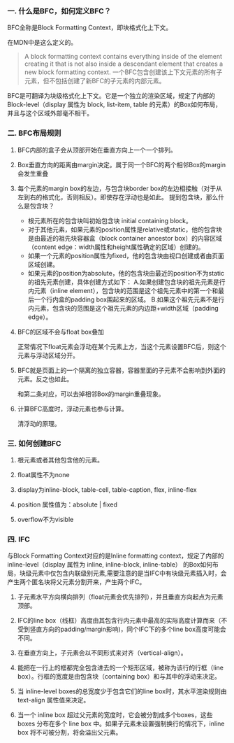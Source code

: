 ### 一. 什么是BFC，如何定义BFC？

 BFC全称是Block Formatting Context，即块格式化上下文。

 在MDN中是这么定义的。
 > A block formatting context contains everything inside of the element creating it that is not also inside a descendant element that creates a new block formatting context.
 > 一个BFC包含创建该上下文元素的所有子元素，但不包括创建了新BFC的子元素的内部元素。

 BFC是可翻译为块级格式化上下文。它是一个独立的渲染区域，规定了内部的Block-level（display 属性为 block, list-item, table 的元素）的Box如何布局，并且与这个区域外部毫不相干。

### 二. BFC布局规则

 1. BFC内部的盒子会从顶部开始在垂直方向上一个一个排列。

 2. Box垂直方向的距离由margin决定。属于同一个BFC的两个相邻Box的margin会发生重叠

 3. 每个元素的margin box的左边，与包含块border box的左边相接触（对于从左到右的格式化，否则相反）。即使存在浮动也是如此。
 提到包含块，那么什么是包含块？

    * 根元素所在的包含块叫初始包含块 initial containing block。
    * 对于其他元素，如果元素的position属性是relative或static，他的包含块是由最近的祖先块容器盒（block container ancestor box）的内容区域（content edge：width属性和height属性确定的区域）创建的。
    * 如果一个元素的position属性为fixed，他的包含块由视口创建或者由页面区域创建。
    * 如果元素的position为absolute，他的包含块由最近的position不为static的祖先元素创建，具体创建方式如下：
        A.如果创建包含块的祖先元素是行内元素（inline element），包含块的范围是这个祖先元素中的第一个和最后一个行内盒的padding box围起来的区域。
        B.如果这个祖先元素不是行内元素，包含块的范围是这个祖先元素的内边距+width区域（padding edge）。

 4. BFC的区域不会与float box叠加

    正常情况下float元素会浮动在某个元素上方，当这个元素设置BFC后，则这个元素与浮动区域分开。

 5. BFC就是页面上的一个隔离的独立容器，容器里面的子元素不会影响到外面的元素。反之也如此。

    和第二条对应，可以去掉相邻Box的margin重叠现象。

 6. 计算BFC高度时，浮动元素也参与计算。

    清浮动的原理。

### 三. 如何创建BFC

 1. 根元素或者其他包含他的元素。

 2. float属性不为none

 3. display为inline-block, table-cell, table-caption, flex, inline-flex

 4. position 属性值为：absolute | fixed

 5. overflow不为visible

### 四. IFC

 与Block Formatting Context对应的是Inline formatting context，规定了内部的inline-level（display 属性为 inline, inline-block, inline-table）
 的Box如何布局，块级元素中仅包含内联级别元素,需要注意的是当IFC中有块级元素插入时，会产生两个匿名块将父元素分割开来，产生两个IFC。

 1. 子元素水平方向横向排列（float元素会优先排列），并且垂直方向起点为元素顶部。

 2. IFC的line box（线框）高度由其包含行内元素中最高的实际高度计算而来（不受到竖直方向的padding/margin影响)，同个IFC下的多个line box高度可能会不同。

 3. 在垂直方向上，子元素会以不同形式来对齐（vertical-align）。

 4. 能把在一行上的框都完全包含进去的一个矩形区域，被称为该行的行框（line box）。行框的宽度是由包含块（containing box）和与其中的浮动来决定。

 5. 当 inline-level boxes的总宽度少于包含它们的line box时，其水平渲染规则由 text-align 属性值来决定。

 6. 当一个 inline box 超过父元素的宽度时，它会被分割成多个boxes，这些 boxes 分布在多个 line box 中。如果子元素未设置强制换行的情况下，inline box
 将不可被分割，将会溢出父元素。


